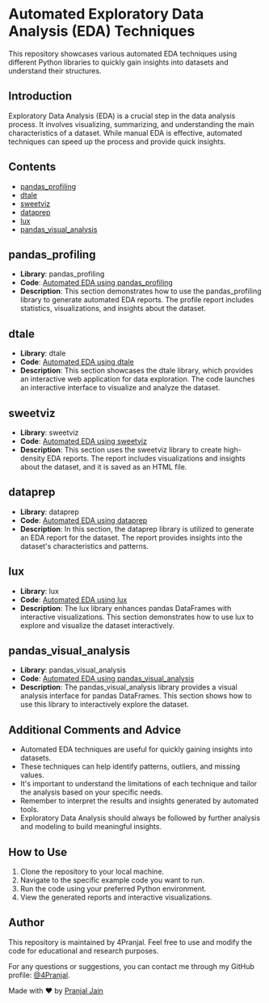 # Automated Exploratory Data Analysis (EDA) Techniques

This repository showcases various automated EDA techniques using different Python libraries to quickly gain insights into datasets and understand their structures.

## Introduction

Exploratory Data Analysis (EDA) is a crucial step in the data analysis process. It involves visualizing, summarizing, and understanding the main characteristics of a dataset. While manual EDA is effective, automated techniques can speed up the process and provide quick insights.

## Contents

- [pandas_profiling](#pandas_profiling)
- [dtale](#dtale)
- [sweetviz](#sweetviz)
- [dataprep](#dataprep)
- [lux](#lux)
- [pandas_visual_analysis](#pandas_visual_analysis)

## pandas_profiling

- **Library**: pandas_profiling
- **Code**: [Automated EDA using pandas_profiling](pandas_profiling_example.py)
- **Description**: This section demonstrates how to use the pandas_profiling library to generate automated EDA reports. The profile report includes statistics, visualizations, and insights about the dataset.

## dtale

- **Library**: dtale
- **Code**: [Automated EDA using dtale](dtale_example.py)
- **Description**: This section showcases the dtale library, which provides an interactive web application for data exploration. The code launches an interactive interface to visualize and analyze the dataset.

## sweetviz

- **Library**: sweetviz
- **Code**: [Automated EDA using sweetviz](sweetviz_example.py)
- **Description**: This section uses the sweetviz library to create high-density EDA reports. The report includes visualizations and insights about the dataset, and it is saved as an HTML file.

## dataprep

- **Library**: dataprep
- **Code**: [Automated EDA using dataprep](dataprep_example.py)
- **Description**: In this section, the dataprep library is utilized to generate an EDA report for the dataset. The report provides insights into the dataset's characteristics and patterns.

## lux

- **Library**: lux
- **Code**: [Automated EDA using lux](lux_example.py)
- **Description**: The lux library enhances pandas DataFrames with interactive visualizations. This section demonstrates how to use lux to explore and visualize the dataset interactively.

## pandas_visual_analysis

- **Library**: pandas_visual_analysis
- **Code**: [Automated EDA using pandas_visual_analysis](pandas_visual_analysis_example.py)
- **Description**: The pandas_visual_analysis library provides a visual analysis interface for pandas DataFrames. This section shows how to use this library to interactively explore the dataset.

## Additional Comments and Advice

- Automated EDA techniques are useful for quickly gaining insights into datasets.
- These techniques can help identify patterns, outliers, and missing values.
- It's important to understand the limitations of each technique and tailor the analysis based on your specific needs.
- Remember to interpret the results and insights generated by automated tools.
- Exploratory Data Analysis should always be followed by further analysis and modeling to build meaningful insights.

## How to Use

1. Clone the repository to your local machine.
2. Navigate to the specific example code you want to run.
3. Run the code using your preferred Python environment.
4. View the generated reports and interactive visualizations.

## Author

This repository is maintained by 4Pranjal. Feel free to use and modify the code for educational and research purposes.

For any questions or suggestions, you can contact me through my GitHub profile: [@4Pranjal](https://github.com/4Pranjal).

Made with ❤️ by [Pranjal Jain](https://github.com/4Pranjal)
